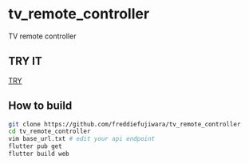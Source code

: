 # tv_remote_controller

TV  remote controller
## TRY IT
[TRY](https://freddiefujiwara.com/tv_remote_controller/index.html)
## How to build

```bash
git clone https://github.com/freddiefujiwara/tv_remote_controller
cd tv_remote_controller
vim base_url.txt # edit your api endpoint
flutter pub get
flutter build web
```
